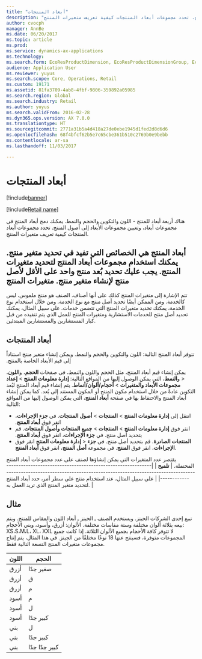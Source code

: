 ```yaml
---
title: "أبعاد المنتجات"
description: "هناك أربعة أبعاد للمنتج - اللون والتكوين والحجم والنمط. يمكنك دمج أبعاد المنتج في مجموعات أبعاد، وتعيين مجموعات الأبعاد إلى أصول المنتج. تحدد مجموعات أبعاد المنتجات كيفية تعريف متغيرات المنتج."
author: cvocph
manager: AnnBe
ms.date: 06/20/2017
ms.topic: article
ms.prod: 
ms.service: dynamics-ax-applications
ms.technology: 
ms.search.form: EcoResProductDimension, EcoResProductDimensionGroup, EcoResProductMasterDimension, RetailEcoResColor, RetailEcoResSize, RetailEcoResStyle
audience: Application User
ms.reviewer: yuyus
ms.search.scope: Core, Operations, Retail
ms.custom: 19171
ms.assetid: 81fa3709-4ab8-4fbf-9806-359892a05985
ms.search.region: Global
ms.search.industry: Retail
ms.author: yuyus
ms.search.validFrom: 2016-02-28
ms.dyn365.ops.version: AX 7.0.0
ms.translationtype: HT
ms.sourcegitcommit: 2771a31b5a4d418a27de0ebe1945d1fed2d8d6d6
ms.openlocfilehash: 68f4bfcf62b5e7c65cbe361b510c2769b0e9bebb
ms.contentlocale: ar-sa
ms.lasthandoff: 11/03/2017

---
```


# <a name="product-dimensions"></a>أبعاد المنتجات

[!include[banner](../includes/banner.md)]

[!include[Retail name](../includes/retail-name.md)]


هناك أربعة أبعاد للمنتج - اللون والتكوين والحجم والنمط. يمكنك دمج أبعاد المنتج في مجموعات أبعاد، وتعيين مجموعات الأبعاد إلى أصول المنتج. تحدد مجموعات أبعاد المنتجات كيفية تعريف متغيرات المنتج.

أبعاد المنتج هي الخصائص التي تفيد في تحديد متغير منتج. يمكنك استخدام مجموعات أبعاد المنتج لتحديد متغيرات المنتج. يجب عليك تحديد بُعد منتج واحد على الأقل لأصل منتج لإنشاء متغير منتج.
متغيرات المنتج
----------------

تتم الإشارة إلى متغيرات المنتج كذلك على أنها أصناف. الصنف هو منتج ملموس، ليس كالخدمة. ومن الممكن أيضًا تحديد أصل منتج مع نوع الخدمة.‬ ومن خلال استخدام نوع الخدمة، يمكنك تحديد متغيرات المنتج التي تتضمن خدمات. على سبيل المثال، يمكنك تحديد أصل منتج للخدمات الاستشارية ومتغيرات المنتج للعمل الذي يتم تنفيذه من قبل كبار المستشارين والمستشارين المبتدئين.

## <a name="product-dimensions"></a>أبعاد المنتجات
‏‫تتوفر أبعاد المنتج التالية: اللون والتكوين والحجم والنمط. ويمكن إنشاء متغير منتج استناداً إلى قيم الأبعاد الخاصة بالمنتج.‬

يمكن إنشاء قيم أبعاد المنتج، مثل الحجم واللون والنمط، في صفحات **الحجم**، و**اللون**، و**النمط**، التي يمكن الوصول إليها من المواقع التالية: **إدارة معلومات المنتج** &gt; **إعداد‏‎** &gt; **مجموعات الأبعاد والمتغيرات** &gt; **أحجام/ألوان/أنماط**. يتم إنشاء قيم أبعاد المنتج لبُعد التكوين عادةً من خلال استخدام مكون المنتج أو المكون المستند إلى بُعد. كما يمكن إنشاء أبعاد المنتج والاحتفاظ بها في صفحة **أبعاد المنتج**، التي يمكن الوصول إليها من المواقع التالية:
-   ‏‫انتقل إلى **إدارة معلومات المنتج** &gt; **المنتجات** &gt; **أصول المنتجات**. في **جزء الإجراءات**، انقر فوق **أبعاد المنتج**.
-   ‏‫انقر فوق **إدارة معلومات المنتج** &gt; **المنتجات** &gt; **جميع المنتجات وأصول المنتجات**. قم بتحديد أصل منتج. في **جزء الإجراءات**، انقر فوق **أبعاد المنتج**.
-   انقر فوق **‎إدارة معلومات المنتج** &gt; **‎المنتجات الصادرة**. قم بتحديد أصل منتج. في **جزء الإجراءات**، انقر فوق **المنتج**. في مجموعة **أصل المنتج**، انقر فوق **أبعاد المنتج**.

يقتصر عدد المتغيرات التي يمكن إنشاؤها لصنف على عدد مجموعات أبعاد المنتج المحتملة.
| **تلميح**                                                                                                                                              |
|------------------------------------------------------------------------------------------------------------------------------------------------------|
| على سبيل المثال، عند استخدام منتج على سطر أمر، حدد أبعاد المنتج لتحديد متغير المنتج الذي تريد العمل به. |

## <a name="example"></a>مثال
تبيع إحدى الشركات الجينز. ويستخدم الصنف ـ الجينز ـ أبعاد اللون والمقاس للمنتج. ويتم بيعه بثلاثة ألوان مختلفة وستة مقاسات مختلفة. الألوان: أزرق، وأسود، وبني الأحجام: XS،S،M،L، XL، XXL لا تتوفر كافة الأحجام بجميع الألوان الثلاثة. إذا كانت جميع المجموعات متوفرة، فسينتج عنها 18 نوعًا مختلفًا من الجينز. في هذا المثال، يتم إنتاج مجموعات متغيرات المنتج التسعة التالية فقط.

| اللون | الحجم |
|-------|------|
| أزرق  | صغير جدًا   |
| أزرق  | ق    |
| أزرق  | م    |
| أسود | م    |
| أسود | ل    |
| أسود | كبير جدًا   |
| بني | ل    |
| بني | كبير جدًا   |
| بني | كبير جدًا جدًا  |






